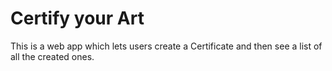 # Certify your Art

This is a web app which lets users create a Certificate and then see a list of all the created ones.
